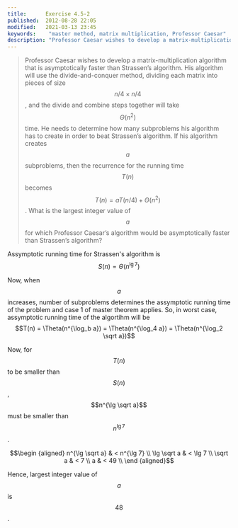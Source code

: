 ```yaml
---
title:      Exercise 4.5-2
published:  2012-08-28 22:05
modified:   2021-03-13 23:45
keywords:    "master method, matrix multiplication, Professor Caesar"
description: "Professor Caesar wishes to develop a matrix-multiplication algorithm that is asymptotically faster than Strassen’s algorithm. His algorithm will use the divide-and-conquer method, dividing each matrix into pieces of size n/4×n/4, and the divide and combine steps together will take Θ(n^2) time."
---
```


> Professor Caesar wishes to develop a matrix-multiplication algorithm that is asymptotically faster than Strassen’s algorithm. His algorithm will use the divide-and-conquer method, dividing each matrix into pieces of size $$n/4 \times n/4$$, and the divide and combine steps together will take $$\Theta(n^2)$$ time. He needs to determine how many subproblems his algorithm has to create in order to beat Strassen’s algorithm. If his algorithm creates $$a$$ subproblems, then the recurrence for the running time $$T(n)$$ becomes $$T(n) = aT(n/4) + \Theta(n^2)$$. What is the largest integer value of $$a$$ for which Professor Caesar’s algorithm would be asymptotically faster than Strassen’s algorithm?

Assymptotic running time for Strassen's algorithm is $$S(n) = \Theta(n^{\lg 7})$$

Now, when $$a$$ increases, number of subproblems determines the assymptotic running time of the problem and case 1 of master theorem applies. So, in worst case, assymptotic running time of the algortihm will be $$T(n) = \Theta(n^{\log_b a}) = \Theta(n^{\log_4 a}) = \Theta(n^{\log_2 \sqrt a})$$

Now, for $$T(n)$$ to be smaller than $$S(n)$$, $$n^{\lg \sqrt a}$$ must be smaller than $$n^{\lg 7}$$.

$$\begin {aligned}
n^{\lg \sqrt a} & < n^{\lg 7} \\
\lg \sqrt a & < \lg 7 \\
\sqrt a & < 7 \\
a & < 49 \\
\end {aligned}$$

Hence, largest integer value of $$a$$ is $$48$$.
